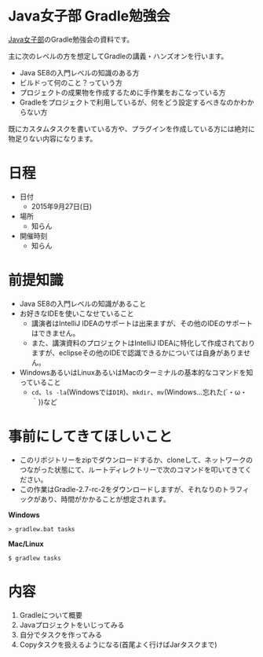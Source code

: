 Java女子部 Gradle勉強会
===

[Java女子部](https://javajo.doorkeeper.jp/)のGradle勉強会の資料です。

主に次のレベルの方を想定してGradleの講義・ハンズオンを行います。

* Java SE8の入門レベルの知識のある方
* ビルドって何のこと？っていう方
* プロジェクトの成果物を作成するために手作業をおこなっている方
* Gradleをプロジェクトで利用しているが、何をどう設定するべきなのかわからない方

既にカスタムタスクを書いている方や、プラグインを作成している方には絶対に物足りない内容になります。

日程
===

* 日付
  * 2015年9月27日(日)
* 場所
  * 知らん
* 開催時刻
  * 知らん

前提知識
===

* Java SE8の入門レベルの知識があること
* お好きなIDEを使いこなせていること
  * 講演者はIntelliJ IDEAのサポートは出来ますが、その他のIDEのサポートはできません。
  * また、講演資料のプロジェクトはIntelliJ IDEAに特化して作成されておりますが、eclipseその他のIDEで認識できるかについては自身がありません。
* WindowsあるいはLinuxあるいはMacのターミナルの基本的なコマンドを知っていること
  * `cd`、`ls -la`(Windowsでは`DIR`)、`mkdir`、`mv`(Windows…忘れた(´・ω・｀))など

事前にしてきてほしいこと
===

* このリポジトリーをzipでダウンロードするか、cloneして、ネットワークのつながった状態にて、ルートディレクトリーで次のコマンドを叩いてきてください。
* この作業はGradle-2.7-rc-2をダウンロードしますが、それなりのトラフィックがあり、時間がかかることが想定されます。

**Windows**

```
> gradlew.bat tasks
```

**Mac/Linux**

```
$ gradlew tasks
```

内容
===

1. Gradleについて概要
1. Javaプロジェクトをいじってみる
1. 自分でタスクを作ってみる
1. Copyタスクを扱えるようになる(首尾よく行けばJarタスクまで)
